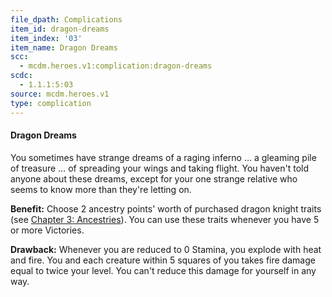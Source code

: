 ```yaml
---
file_dpath: Complications
item_id: dragon-dreams
item_index: '03'
item_name: Dragon Dreams
scc:
  - mcdm.heroes.v1:complication:dragon-dreams
scdc:
  - 1.1.1:5:03
source: mcdm.heroes.v1
type: complication
---
```


#### Dragon Dreams

You sometimes have strange dreams of a raging inferno … a gleaming pile of treasure … of spreading your wings and taking flight. You haven't told anyone about these dreams, except for your one strange relative who seems to know more than they're letting on.

**Benefit:** Choose 2 ancestry points' worth of purchased dragon knight traits (see [Chapter 3: Ancestries](#page-35-0)). You can use these traits whenever you have 5 or more Victories.

**Drawback:** Whenever you are reduced to 0 Stamina, you explode with heat and fire. You and each creature within 5 squares of you takes fire damage equal to twice your level. You can't reduce this damage for yourself in any way.
